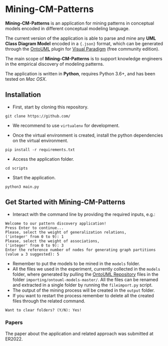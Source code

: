 # Mining-CM-Patterns

**Mining-CM-Patterns** is an application for mining patterns in conceptual models encoded in different conceptual modeling language. 

The current version of the application is able to parse and mine any **UML Class Diagram Model** encoded in a `{.json}` format, which can be generated through the [OntoUML](https://github.com/OntoUML/ontouml-vp-plugin) plugin for [Visual Paradigm](https://www.visual-paradigm.com/download/community.jsp) (free community edition).

The main scope of **Mining-CM-Patterns** is to support knowledge engineers in the empirical discovery of modeling patterns. 

The application is written in **Python**, requires Python 3.6+, and has been tested on *Mac OSX*.

## Installation

- First, start by cloning this repository.
```
git clone https://github.com/
```

- We recommend to use `virtualenv` for development.

- Once the virtual environment is created, install the python dependencies on the virtual environment.
```
pip install -r requirements.txt
```

- Access the application folder.
```
cd scripts
```

- Start the application.
```
python3 main.py
```

## Get Started with Mining-CM-Patterns

- Interact with the command line by providing the required inputs, e.g.:
```
Welcome to our pattern discovery application!
Press Enter to continue...
Please, select the weight of generalization relations,
('integer' from 0 to 9): 1
Please, select the weight of associations,
('integer' from 0 to 9): 3
Enter the reference number of nodes for generating graph partitions
(value ≥ 3 suggested): 5   
```
- Remember to put the models to be mined in the `models` folder.
- All the files we used in the experiment, currently collected in the `models` folder, where generated by pulling the [OntoUML Repository](https://github.com/unibz-core/ontouml-models) files in the folder `importing/ontouml-models-master/`. All the files can be renamed and extracted in a single folder by running the `fileimport.py` script.
- The output of the mining process will be created in the `output` folder.
- If you want to restart the process remember to delete all the created files through the related command.

```
Want to clear folders? (Y/N): Yes!
```
### Papers

The paper about the application and related approach was submitted at ER2022.




